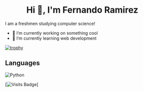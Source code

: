 <h1 align="center">Hi 👋, I'm Fernando Ramirez</h1>


I am a freshmen studying computer science!

- 🔭 I’m currently working on something cool
- 🌱 I’m currently learning web development

[![trophy](https://github-profile-trophy.vercel.app/?username=ramirezfernando&theme=onedark)](https://github.com/ramirezfernando/github-profile-trophy)


## Languages

![Python](http://img.shields.io/badge/-Python-346e9e?style=flat-square&logo=python&logoColor=white)




[![Visits Badge](https://badges.pufler.dev/visits/ramirezfernando/ramirezfernando)]
